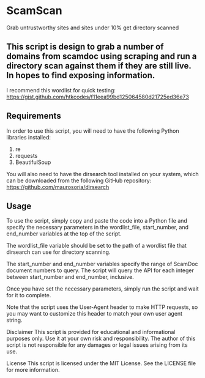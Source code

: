 # ScamScan
Grab untrustworthy sites and sites under 10% get directory scanned

## This script is design to grab a number of domains from scamdoc using scraping and run a directory scan against them if they are still live. In hopes to find exposing information.
I recommend this wordlist for quick testing:
https://gist.github.com/htkcodes/f11eea99bd125064580d21725ed36e73

## Requirements
In order to use this script, you will need to have the following Python libraries installed:

1. re
2. requests
3. BeautifulSoup

You will also need to have the dirsearch tool installed on your system, which can be downloaded from the following GitHub repository: https://github.com/maurosoria/dirsearch

## Usage
To use the script, simply copy and paste the code into a Python file and specify the necessary parameters in the wordlist_file, start_number, and end_number variables at the top of the script.

The wordlist_file variable should be set to the path of a wordlist file that dirsearch can use for directory scanning.

The start_number and end_number variables specify the range of ScamDoc document numbers to query. The script will query the API for each integer between start_number and end_number, inclusive.

Once you have set the necessary parameters, simply run the script and wait for it to complete.

Note that the script uses the User-Agent header to make HTTP requests, so you may want to customize this header to match your own user agent string.

Disclaimer
This script is provided for educational and informational purposes only. Use it at your own risk and responsibility. The author of this script is not responsible for any damages or legal issues arising from its use.

License
This script is licensed under the MIT License. See the LICENSE file for more information.
